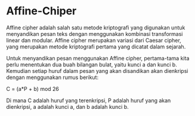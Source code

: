 # Affine-Chiper

Affine cipher adalah salah satu metode kriptografi yang digunakan untuk menyandikan pesan teks dengan menggunakan kombinasi transformasi linear dan modular. Affine cipher merupakan variasi dari Caesar cipher, yang merupakan metode kriptografi pertama yang dicatat dalam sejarah.

Untuk menyandikan pesan menggunakan Affine cipher, pertama-tama kita perlu menentukan dua buah bilangan bulat, yaitu kunci a dan kunci b. Kemudian setiap huruf dalam pesan yang akan disandikan akan dienkripsi dengan menggunakan rumus berikut:

C = (a*P + b) mod 26

Di mana C adalah huruf yang terenkripsi, P adalah huruf yang akan dienkripsi, a adalah kunci a, dan b adalah kunci b.
